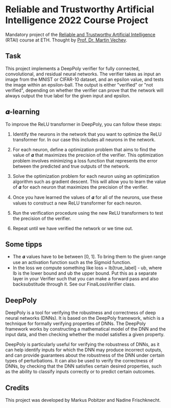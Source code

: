 # Reliable and Trustworthy Artificial Intelligence 2022 Course Project
Mandatory project of the [Reliable and Trustworthy Artificial Intelligence](https://www.sri.inf.ethz.ch/teaching/rtai22)
(RTAI) course at ETH. Thought by [Prof. Dr. Martin Vechev](https://www.sri.inf.ethz.ch/people/martin).

## Task

This project implements a DeepPoly verifier for fully connected, convolutional, and residual neural networks.
The verifier takes as input an image from the MNIST or CIFAR-10 dataset, and an epsilon value, and tests the image
within an epsilon-ball. The output is either "verified" or "not verified", depending on whether the verifier can prove
that the network will always output the true label for the given input and epsilon.

## 𝜶-learning
To improve the ReLU transformer in DeepPoly, you can follow these steps:

1) Identify the neurons in the network that you want to optimize the ReLU transformer for. In our case this includes all
   neurons in the network.

2) For each neuron, define a optimization problem that aims to find the value of 𝜶 that maximizes the precision of the
   verifier. This optimization problem involves minimizing a loss function that represents the error between the predicted and true outputs of the network.

3) Solve the optimization problem for each neuron using an optimization algorithm such as gradient descent. 
   This will allow you to learn the value of 𝜶 for each neuron that maximizes the precision of the verifier.

4) Once you have learned the values of 𝜶 for all of the neurons, use these values to construct a new ReLU transformer for each neuron.

5) Run the verification procedure using the new ReLU transformers to test the precision of the verifier.

6) Repeat until we have verified the network or we time out.

## Some tipps

- The 𝜶 values have to be between [0, 1]. To bring them to the given range use an activation function such as the Sigmoid function.
- In the loss we compute something like loss = lb[true_label] - ub, where lb is the lower bound and ub the upper bound.
  Put this as a separate layer in your Verifier such that you can make a forward pass and also backsubstitude through it.
   See our FinalLossVerifier class.

## DeepPoly
DeepPoly is a tool for verifying the robustness and correctness of deep neural networks (DNNs). It is based on the
DeepPoly framework, which is a technique for formally verifying properties of DNNs. The DeepPoly framework works by
constructing a mathematical model of the DNN and the input data, and then checking whether the model satisfies a given
property.

DeepPoly is particularly useful for verifying the robustness of DNNs, as it can help identify inputs for which the DNN
may produce incorrect outputs, and can provide guarantees about the robustness of the DNN under certain types of
perturbations. It can also be used to verify the correctness of DNNs, by checking that the DNN satisfies certain desired
properties, such as the ability to classify inputs correctly or to predict certain outcomes.


## Credits

This project was developed by Markus Pobitzer and Nadine Frischknecht.